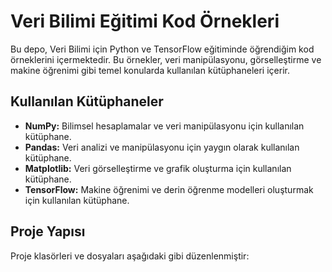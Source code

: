 # Veri Bilimi Eğitimi Kod Örnekleri

Bu depo, Veri Bilimi için Python ve TensorFlow eğitiminde öğrendiğim kod örneklerini içermektedir. Bu örnekler, veri manipülasyonu, görselleştirme ve makine öğrenimi gibi temel konularda kullanılan kütüphaneleri içerir.

## Kullanılan Kütüphaneler

- **NumPy:** Bilimsel hesaplamalar ve veri manipülasyonu için kullanılan kütüphane.
- **Pandas:** Veri analizi ve manipülasyonu için yaygın olarak kullanılan kütüphane.
- **Matplotlib:** Veri görselleştirme ve grafik oluşturma için kullanılan kütüphane.
- **TensorFlow:** Makine öğrenimi ve derin öğrenme modelleri oluşturmak için kullanılan kütüphane.

## Proje Yapısı

Proje klasörleri ve dosyaları aşağıdaki gibi düzenlenmiştir:

